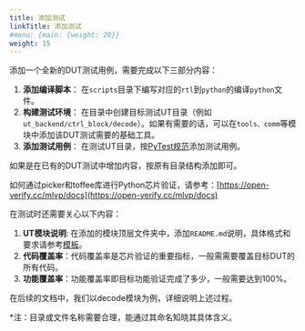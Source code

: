 ```yaml
---
title: 添加测试
linkTitle: 添加测试
#menu: {main: {weight: 20}}
weight: 15
---
```



添加一个全新的DUT测试用例，需要完成以下三部分内容：

1. **添加编译脚本**： 在`scripts`目录下编写对应的`rtl`到`python`的编译`python`文件。
1. **构建测试环境**： 在目录中创建目标测试UT目录（例如`ut_backend/ctrl_block/decode`）。如果有需要的话，可以在`tools、comm`等模块中添加该DUT测试需要的基础工具。
1. **添加测试用例**： 在测试UT目录，按[PyTest规范](https://docs.pytest.org/en/stable/)添加测试用例。

如果是在已有的DUT测试中增加内容，按原有目录结构添加即可。

如何通过picker和toffee库进行Python芯片验证，请参考：[https://open-verify.cc/mlvp/docs](https://open-verify.cc/mlvp/docs)

在测试时还需要关心以下内容：

1. **UT模块说明**: 在添加的模块顶层文件夹中，添加`README.md`说明，具体格式和要求请参考[模板]()。
1. **代码覆盖率**：代码覆盖率是芯片验证的重要指标，一般需需要覆盖目标DUT的所有代码。
1. **功能覆盖率**：功能覆盖率即目标功能验证完成了多少，一般需要达到100%。

在后续的文档中，我们以decode模块为例，详细说明上述过程。

*注：目录或文件名称需要合理，能通过其命名知晓其具体含义。
